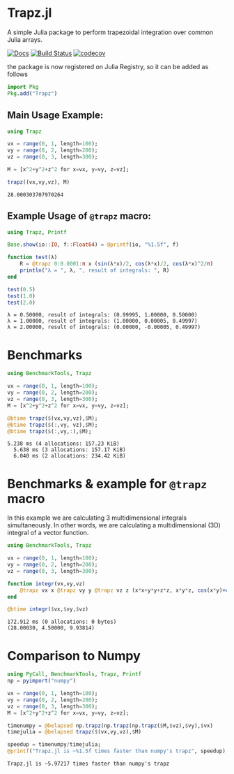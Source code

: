 # Trapz.jl
A simple Julia package to perform trapezoidal integration over common Julia arrays.

[![Docs](https://img.shields.io/badge/docs-latest-blue.svg)](https://pkg.julialang.org/docs/Trapz)
[![Build Status](https://travis-ci.com/francescoalemanno/Trapz.jl.svg?branch=master)](https://travis-ci.com/francescoalemanno/Trapz.jl)
[![codecov](https://codecov.io/gh/francescoalemanno/Trapz.jl/branch/master/graph/badge.svg)](https://codecov.io/gh/francescoalemanno/Trapz.jl)

the package is now registered on Julia Registry, so it can be added as follows
```julia
import Pkg
Pkg.add("Trapz")
```




## Main Usage Example:

```julia
using Trapz

vx = range(0, 1, length=100);
vy = range(0, 2, length=200);
vz = range(0, 3, length=300);

M = [x^2+y^2+z^2 for x=vx, y=vy, z=vz];

trapz((vx,vy,vz), M)
```

```
28.000303707970264
```





## Example Usage of `@trapz` macro:

```julia
using Trapz, Printf

Base.show(io::IO, f::Float64) = @printf(io, "%1.5f", f)

function test(λ)
    R = @trapz 0:0.0001:π x (sin(λ*x)/2, cos(λ*x)/2, cos(λ*x)^2/π)
    println("λ = ", λ, ", result of integrals: ", R)
end

test(0.5)
test(1.0)
test(2.0)
```

```
λ = 0.50000, result of integrals: (0.99995, 1.00000, 0.50000)
λ = 1.00000, result of integrals: (1.00000, 0.00005, 0.49997)
λ = 2.00000, result of integrals: (0.00000, -0.00005, 0.49997)
```





# Benchmarks

```julia
using BenchmarkTools, Trapz

vx = range(0, 1, length=100);
vy = range(0, 2, length=200);
vz = range(0, 3, length=300);
M = [x^2+y^2+z^2 for x=vx, y=vy, z=vz];

@btime trapz($(vx,vy,vz),$M);
@btime trapz($(:,vy, vz),$M);
@btime trapz($(:,vy,:),$M);
```

```
5.238 ms (4 allocations: 157.23 KiB)
  5.638 ms (3 allocations: 157.17 KiB)
  6.040 ms (2 allocations: 234.42 KiB)
```





# Benchmarks & example for `@trapz` macro
In this example we are calculating 3 multidimensional integrals simultaneously.
In other words, we are calculating a multidimensional (3D) integral of a vector function.

```julia
using BenchmarkTools, Trapz

vx = range(0, 1, length=100);
vy = range(0, 2, length=200);
vz = range(0, 3, length=300);

function integr(vx,vy,vz)
    @trapz vx x @trapz vy y @trapz vz z (x*x+y*y+z*z, x*y*z, cos(x*y)+cos(x*z)+cos(y*z))
end

@btime integr($vx,$vy,$vz)
```

```
172.912 ms (0 allocations: 0 bytes)
(28.00030, 4.50000, 9.93814)
```





# Comparison to Numpy

```julia
using PyCall, BenchmarkTools, Trapz, Printf
np = pyimport("numpy")

vx = range(0, 1, length=100);
vy = range(0, 2, length=200);
vz = range(0, 3, length=300);
M = [x^2+y^2+z^2 for x=vx, y=vy, z=vz];

timenumpy = @belapsed np.trapz(np.trapz(np.trapz($M,$vz),$vy),$vx)
timejulia = @belapsed trapz($(vx,vy,vz),$M)

speedup = timenumpy/timejulia;
@printf("Trapz.jl is ~%1.5f times faster than numpy's trapz", speedup)
```

```
Trapz.jl is ~5.97217 times faster than numpy's trapz
```


